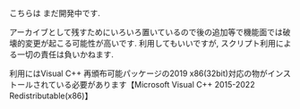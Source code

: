 こちらは まだ開発中です.

アーカイブとして残すためにいろいろ置いているので後の追加等で機能面では破壊的変更が起こる可能性が高いです.
利用してもいいですが, スクリプト利用による一切の責任は負いかねます.

利用にはVisual C++ 再頒布可能パッケージの2019 x86(32bit)対応の物がインストールされている必要があります【Microsoft Visual C++ 2015-2022 Redistributable(x86)】
